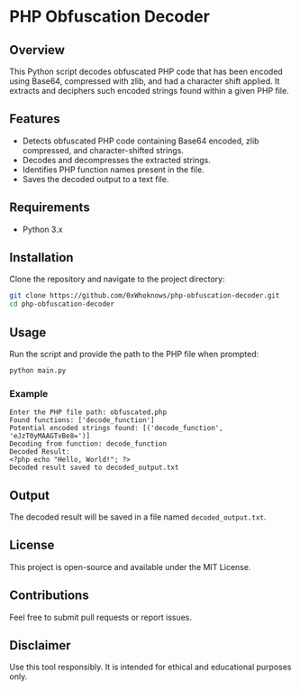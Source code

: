 # PHP Obfuscation Decoder

## Overview

This Python script decodes obfuscated PHP code that has been encoded using Base64, compressed with zlib, and had a character shift applied. It extracts and deciphers such encoded strings found within a given PHP file.

## Features

- Detects obfuscated PHP code containing Base64 encoded, zlib compressed, and character-shifted strings.
- Decodes and decompresses the extracted strings.
- Identifies PHP function names present in the file.
- Saves the decoded output to a text file.

## Requirements

- Python 3.x

## Installation

Clone the repository and navigate to the project directory:

```bash
git clone https://github.com/0xWhoknows/php-obfuscation-decoder.git
cd php-obfuscation-decoder
```

## Usage

Run the script and provide the path to the PHP file when prompted:

```bash
python main.py
```

### Example

```
Enter the PHP file path: obfuscated.php
Found functions: ['decode_function']
Potential encoded strings found: [('decode_function', 'eJzT0yMAAGTvBe8=')]
Decoding from function: decode_function
Decoded Result:
<?php echo "Hello, World!"; ?>
Decoded result saved to decoded_output.txt
```

## Output

The decoded result will be saved in a file named `decoded_output.txt`.

## License

This project is open-source and available under the MIT License.

## Contributions

Feel free to submit pull requests or report issues.

## Disclaimer

Use this tool responsibly. It is intended for ethical and educational purposes only.

